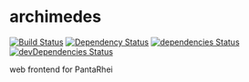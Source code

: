 # archimedes
[![Build Status](https://travis-ci.org/crehn/archimedes.svg?branch=master)](https://travis-ci.org/crehn/archimedes)
[![Dependency Status](https://www.versioneye.com/user/projects/57b61544090d4d002ecff1b0/badge.svg?style=flat-square)](https://www.versioneye.com/user/projects/57b61544090d4d002ecff1b0)
[![dependencies Status](https://david-dm.org/crehn/archimedes/status.svg)](https://david-dm.org/crehn/archimedes)
[![devDependencies Status](https://david-dm.org/crehn/archimedes/dev-status.svg)](https://david-dm.org/crehn/archimedes?type=dev)

web frontend for PantaRhei
